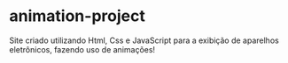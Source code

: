 # animation-project
Site criado utilizando Html, Css e JavaScript para a exibição de aparelhos eletrônicos, fazendo uso de animações!
